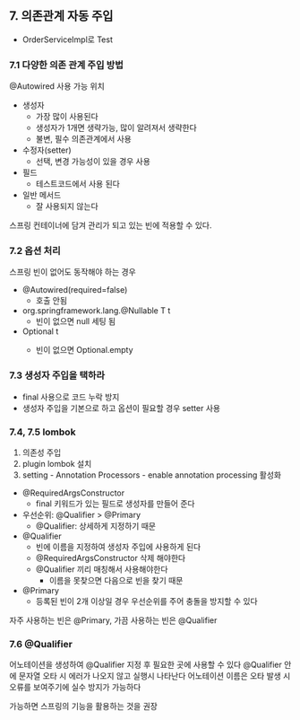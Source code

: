 ## 7. 의존관계 자동 주입
* OrderServiceImpl로 Test
### 7.1 다양한 의존 관계 주입 방법
@Autowired 사용 가능 위치
* 생성자
  * 가장 많이 사용된다
  * 생성자가 1개면 생략가능, 많이 알려져서 생략한다
  * 불변, 필수 의존관계에서 사용
* 수정자(setter)
  * 선택, 변경 가능성이 있을 경우 사용
* 필드
  * 테스트코드에서 사용 된다
* 일반 메서드
  * 잘 사용되지 않는다

스프링 컨테이너에 담겨 관리가 되고 있는 빈에 적용할 수 있다.

### 7.2 옵션 처리
스프링 빈이 없어도 동작해야 하는 경우
* @Autowired(required=false)
  * 호출 안됨
* org.springframework.lang.@Nullable T t
  * 빈이 없으면 null 세팅 됨
* Optional<T> t
  * 빈이 없으면 Optional.empty

### 7.3 생성자 주입을 택하라
* final 사용으로 코드 누락 방지
* 생성자 주입을 기본으로 하고 옵션이 필요할 경우 setter 사용

### 7.4, 7.5 lombok
1. 의존성 주입
2. plugin lombok 설치
3. setting - Annotation Processors - enable annotation processing 활성화

* @RequiredArgsConstructor
  * final 키워드가 있는 필드로 생성자를 만들어 준다
* 우선순위: @Qualifier > @Primary
  * @Qualifier: 상세하게 지정하기 때문
* @Qualifier
  * 빈에 이름을 지정하여 생성자 주입에 사용하게 된다
  * @RequiredArgsConstructor 삭제 해야한다
  * @Qualifier 끼리 매칭해서 사용해야한다
    * 이름을 못찾으면 다음으로 빈을 찾기 때문
* @Primary
  * 등록된 빈이 2개 이상일 경우 우선순위를 주어 충돌을 방지할 수 있다

자주 사용하는 빈은 @Primary, 가끔 사용하는 빈은 @Qualifier

### 7.6 @Qualifier
어노테이션을 생성하여 @Qualifier 지정 후 필요한 곳에 사용할 수 있다
@Qualifier 안에 문자열 오타 시 에러가 나오지 않고 실행시 나타난다
어노테이션 이름은 오타 발생 시 오류를 보여주기에 실수 방지가 가능하다

가능하면 스프링의 기능을 활용하는 것을 권장